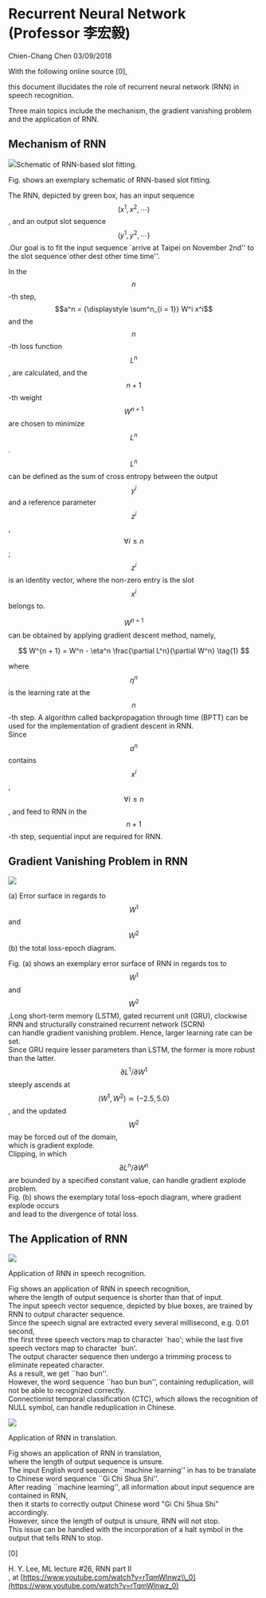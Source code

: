 # Recurrent Neural Network \(Professor 李宏毅\)

Chien-Chang Chen 03/09/2018

With the following online source \[0\],

this document illucidates the role of recurrent neural network \(RNN\) in speech recognition.

Three main topics include the mechanism, the gradient vanishing problem and the application of RNN.

## Mechanism of RNN

![](/assets/schematic_of_RNN.png)Schematic of RNN-based slot fitting.

Fig. shows an exemplary schematic of RNN-based slot fitting.

The RNN, depicted by green box, has an input sequence $$(x^1, x^2, \cdots)$$, and an output slot sequence $$(y^1, y^2, \cdots)$$.Our goal is to fit the input sequence \`arrive at Taipei on November 2nd'' to the slot sequence\`other dest other time time''.

In the $$n$$-th step, $$a^n = {\displaystyle \sum^n_{i = 1}} W^i x^i$$ and the $$n$$-th loss function $$L^n$$, are calculated, and the $$n+1$$-th weight $$W^{n+1}$$ are chosen to minimize $$L^n$$. $$L^n$$ can be defined as the sum of cross entropy between the output $$y^i$$ and a reference parameter $$z^i$$, $$\forall i \le n$$; $$z^i$$ is an identity vector, where the non-zero entry is the slot $$x^i$$ belongs to.

$$W^{n+1}$$ can be obtained by applying gradient descent method, namely,


$$
W^{n + 1} = W^n - \eta^n \frac{\partial L^n}{\partial W^n} \tag{1}
$$


where $$\eta^n$$ is the learning rate at the $$n$$-th step. A algorithm called backpropagation through time \(BPTT\) can be used for the implementation of gradient descent in RNN.  
Since $$a^n$$ contains $$x^i$$, $$\forall i \le n$$, and feed to RNN in the $$n+1$$-th step, sequential input are required for RNN.

## Gradient Vanishing Problem in RNN

![](/assets/error_surface_and_total_loss.png)

\(a\) Error surface in regards to $$W^1$$ and $$W^2$$ \(b\) the total loss-epoch diagram.

Fig. \(a\) shows an exemplary error surface of RNN in regards tos to $$W^1$$ and $$W^2$$ ,Long short-term memory \(LSTM\), gated recurrent unit \(GRU\), clockwise RNN and structurally constrained recurrent network \(SCRN\)  
can handle gradient vanishing problem. Hence, larger learning rate can be set.  
Since GRU require lesser parameters than LSTM, the former is more robust than the latter.  
$$\partial L^1 / \partial W^1$$ steeply ascends at $$(W^1, W^2) \simeq (- 2.5, 5.0)$$, and the updated $$W^2$$ may be forced out of the domain,  
which is gradient explode.  
Clipping, in which $$\partial L^n / \partial W^n$$ are bounded by a specified constant value, can handle gradient explode problem.  
Fig. \(b\) shows the exemplary total loss-epoch diagram, where gradient explode occurs  
and lead to the divergence of total loss.

## The Application of RNN

![](/assets/RNN_in_SR.png)

Application of RNN in speech recognition.

Fig shows an application of RNN in speech recognition,  
where the length of output sequence is shorter than that of input.  
The input speech vector sequence, depicted by blue boxes, are trained by RNN to output character sequence.  
Since the speech signal are extracted every several millisecond, e.g. 0.01 second,  
the first three speech vectors map to character \`hao'; while the last five speech vectors map to character \`bun'.  
The output character sequence then undergo a trimming process to eliminate repeated character.  
As a result, we get \`\`hao bun''.  
However, the word sequence \`\`hao bun bun'', containing reduplication, will not be able to recognized correctly.  
Connectionist temporal classification \(CTC\), which allows the recognition of NULL symbol, can handle reduplication in Chinese.

![](/assets/RNN_in_translation.png)

Application of RNN in translation.

Fig shows an application of RNN in translation,  
where the length of output sequence is unsure.  
The input English word sequence \`\`machine learning'' in  has to be tranalate to Chinese word sequence \`\`Gi Chi Shua Shi''.  
After reading \`\`machine learning'', all information about input sequence are contained in RNN,  
then it starts to correctly output Chinese word "Gi Chi Shua Shi" accordingly.  
However, since the length of output is unsure, RNN will not stop.  
This issue can be handled with the incorporation of a halt symbol in the output that tells RNN to stop.

\[0\]

H. Y. Lee, ML lecture \#26, RNN part II  
, at [https://www.youtube.com/watch?v=rTqmWlnwz\\_0](https://www.youtube.com/watch?v=rTqmWlnwz_0)

